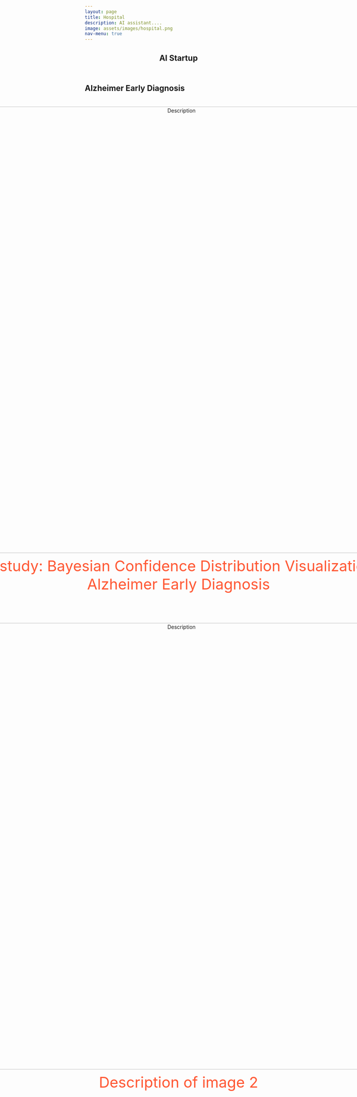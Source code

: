```yaml
---
layout: page
title: Hospital
description: AI assistant....
image: assets/images/hospital.png
nav-menu: true
---
```


<!-- Main -->
<div id="main" class="alt">

<!-- One -->
<section id="one">
	<div class="inner">
		<header class="major">
			<h1>AI Startup</h1>
		</header>

<!-- Content -->
<h2 id="content"> Alzheimer Early Diagnosis</h2>
<style>
.image-container{
	display: flex;
	justify-content: center;
	gap: 20px;
}
</style>

<style>
.image-block{
	text-align: center;
	margin: 20px;
}

.image-description{
	color: #FF5733;
	font-size: 40px;
	margin-top: 10px;
}


</style>
<style>
.my-image{
	width: 1200px;
	height: auto;
	display: block;
	margin-left: auto;
	margin-right: auto;
	margin-top: auto;
}
</style>


<!-- <img src="assets/images/firstgif.gif" alt="Description" class="my-image">

<img src="assets/images/firstgif.gif" alt="Description" class="my-image1"> -->

<div class="image-container">
	<div class="image-block">
	<img src="assets/images/firstgif.gif" alt="Description" class="my-image">
	<p class="image-description"> Case study: Bayesian Confidence Distribution Visualization for Alzheimer Early Diagnosis </p>
	</div>
</div>


<div class="image-container">
<div class="image-block">
	<img src="assets/images/firstgif.gif" alt="Description" class="my-image">
	<p class="image-description"> Description of image 2 </p>
	</div>
</div>